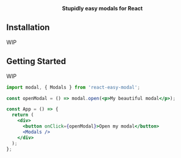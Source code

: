 <div align="center"><strong>Stupidly easy modals for React</strong></div>

## Installation

WIP

## Getting Started

WIP

```jsx
import modal, { Modals } from 'react-easy-modal';

const openModal = () => modal.open(<p>My beautiful modal</p>);

const App = () => {
  return (
    <div>
      <button onClick={openModal}>Open my modal</button>
      <Modals />
    </div>
  );
};
```
